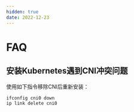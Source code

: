 ```yaml
---
hidden: true
date: 2022-12-23
---
```


# FAQ

## 安装Kubernetes遇到CNI冲突问题

使用如下指令移除CNI后重新安装：

```
ifconfig cni0 down
ip link delete cni0
```